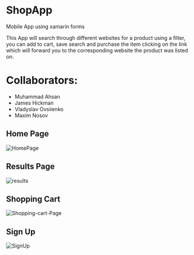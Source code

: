 # ShopApp

Mobile App using xamarin forms

This App will search through different websites for a product using a filter, you can add to cart, save search and purchase the item clicking on the link which will 
forward you to the corresponding website the product was listed on.

# Collaborators:
- Muhammad Ahsan
- James Hickman
- Vladyslav Ovsiienko
- Maxim Nosov

## Home Page

![HomePage](https://user-images.githubusercontent.com/82739557/187021358-b5cf501a-3975-49eb-9da3-014f8df4f1fe.JPG)

## Results Page

![results](https://user-images.githubusercontent.com/82739557/187021377-ba4439f5-c3fe-4224-9d54-9b013c01fbdc.jpg)

## Shopping Cart

![Shopping-cart-Page](https://user-images.githubusercontent.com/82739557/187021387-109d1389-c38e-4f60-b5ff-4d63173ab1ea.png)

## Sign Up

![SignUp](https://user-images.githubusercontent.com/82739557/187021403-dde3991e-3c27-4fd1-a174-79a3640c978c.PNG)


